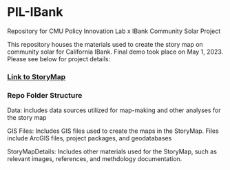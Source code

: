 # PIL-IBank
Repository for CMU Policy Innovation Lab x IBank Community Solar Project

This repository houses the materials used to create the story map on community solar for California IBank. Final demo took place on May 1, 2023. Please see below for project details:

### [Link to StoryMap](https://storymaps.arcgis.com/stories/ed610e49f5fb4e8e9ccc9e5f1b0581dc) 

### Repo Folder Structure

Data: includes data sources utilized for map-making and other analyses for the story map

GIS Files: Includes GIS files used to create the maps in the StoryMap. Files include ArcGIS files, project packages, and geodatabases 

StoryMapDetails: Includes other materials used for the StoryMap, such as relevant images, references, and methdology documentation.


